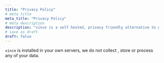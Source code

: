 ```yaml
---
title: "Privacy Policy"
# meta title
meta_title: "Privacy Policy"
# meta description
description: "vince is a self hosted, privacy friendly alternative to google analytics"
# save as draft
draft: false
---
```


`vince` is installed in your own servers, we do not collect , store or process any of your data.